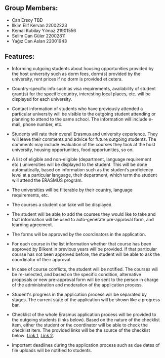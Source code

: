 ## Group Members:
+ Can Ersoy TBD
+ İlkim Elif Kervan 22002223
+ Kemal Kubilay Yılmaz 21901556
+ Selim Can Güler 22002811
+ Yağız Can Aslan 22001943

## Features:
+ Informing outgoing students about housing opportunities provided by the host university such as dorm fees, dorm(s) provided by the university, rent prices if no dorm is provided et cetera.

+ Country-specific info such as visa requirements, availability of student grant(s) for the specific country, interesting local places, etc. will be displayed for each university. 

+ Contact information of students who have previously attended a particular university will be visible to the outgoing student attending or planning to attend to the same school. The information will include e-mail, phone number, etc. 

+ Students will rate their overall Erasmus and university experience. They will leave their comments and advice for future outgoing students. The comments may include evaluation of the courses they took at the host university, housing opportunities, food opportunities, so on.

+ A list of eligible and non-eligible (department, language requirement etc.) universities will be displayed to the student. This will be done automatically, based on information such as the student’s proficiency level at a particular language, their department, which term the student will attend the ERASMUS program. 

+ The universities will be filterable by their country, language requirements, etc.

+ The courses a student can take will be displayed.

+ The student will be able to add the courses they would like to take and that information will be used to auto-generate pre-approval form, and learning agreement.

+ The forms will be approved by the coordinators in the application. 

+ For each course in the list information whether that course has been approved by Bilkent in previous years will be provided. If that particular course has not been approved before, the  student will be able to ask the coordinator of their approval.

+ In case of course conflicts, the student will be notified. The courses  will be re-selected, and based on the specific condition, alternative proposals or new pre-approval form will be sent to the person in charge of the administration and moderation of the application process.

+ Student's progress in the application process will be separated by stages. The current state of the application will be shown like a progress bar.

+ Checklist of the whole Erasmus application process will be provided to the outgoing students (links below). Based on the nature of the checklist item, either the student or the coordinator will be able to check the checklist item. The provided links will be the source of the checklist below:
[Link 1](https://www.bilkent.edu.tr/bilkent/admission/outgoing_exchange/checklist.html),
[Link 2](http://www.cs.bilkent.edu.tr/~exchange/procedure.html).

+ Important deadlines during the application process such as due dates of file uploads will be notified to students.
